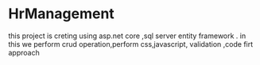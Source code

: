 # HrManagement
this project is creting using asp.net core ,sql server entity framework . in this we perform crud operation,perform css,javascript, validation ,code firt approach
